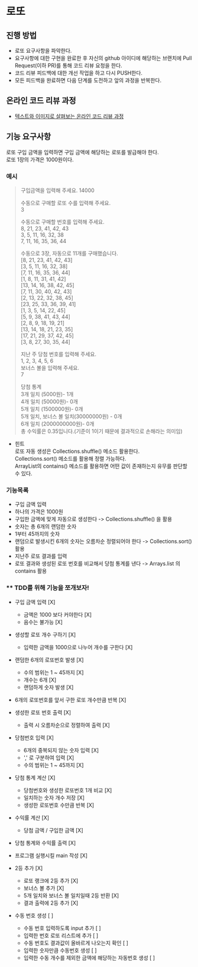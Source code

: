 # 로또
## 진행 방법
* 로또 요구사항을 파악한다.
* 요구사항에 대한 구현을 완료한 후 자신의 github 아이디에 해당하는 브랜치에 Pull Request(이하 PR)를 통해 코드 리뷰 요청을 한다.
* 코드 리뷰 피드백에 대한 개선 작업을 하고 다시 PUSH한다.
* 모든 피드백을 완료하면 다음 단계를 도전하고 앞의 과정을 반복한다.

## 온라인 코드 리뷰 과정
* [텍스트와 이미지로 살펴보는 온라인 코드 리뷰 과정](https://github.com/next-step/nextstep-docs/tree/master/codereview)


## 기능 요구사항
로또 구입 금액을 입력하면 구입 금액에 해당하는 로또를 발급해야 한다.  
로또 1장의 가격은 1000원이다.  

### 예시
> 구입금액을 입력해 주세요.
14000  
> 
> 수동으로 구매할 로또 수를 입력해 주세요.  
> 3  
> 
> 수동으로 구매할 번호를 입력해 주세요.  
> 8, 21, 23, 41, 42, 43  
3, 5, 11, 16, 32, 38  
7, 11, 16, 35, 36, 44   
> 
> 수동으로 3장, 자동으로 11개를 구매했습니다.  
>[8, 21, 23, 41, 42, 43]  
[3, 5, 11, 16, 32, 38]  
[7, 11, 16, 35, 36, 44]  
[1, 8, 11, 31, 41, 42]  
[13, 14, 16, 38, 42, 45]  
[7, 11, 30, 40, 42, 43]  
[2, 13, 22, 32, 38, 45]  
[23, 25, 33, 36, 39, 41]  
[1, 3, 5, 14, 22, 45]  
[5, 9, 38, 41, 43, 44]  
[2, 8, 9, 18, 19, 21]  
[13, 14, 18, 21, 23, 35]  
[17, 21, 29, 37, 42, 45]  
[3, 8, 27, 30, 35, 44]  
> 
> 지난 주 당첨 번호를 입력해 주세요.  
1, 2, 3, 4, 5, 6  
> 보너스 볼을 입력해 주세요.  
7
> 
> 당첨 통계  
> 3개 일치 (5000원)- 1개  
4개 일치 (50000원)- 0개  
5개 일치 (1500000원)- 0개  
5개 일치, 보너스 볼 일치(30000000원) - 0개  
6개 일치 (2000000000원)- 0개  
총 수익률은 0.35입니다.(기준이 1이기 때문에 결과적으로 손해라는 의미임)  

* 힌트  
로또 자동 생성은 Collections.shuffle() 메소드 활용한다.  
Collections.sort() 메소드를 활용해 정렬 가능하다.  
ArrayList의 contains() 메소드를 활용하면 어떤 값이 존재하는지 유무를 판단할 수 있다.
  
### 기능목록
* 구입 금액 입력  
* 하나의 가격은 1000원  
* 구입한 금액에 맞게 자동으로 생성한다 -> Collections.shuffle() 을 활용
* 숫자는 총 6개의 랜덤한 숫자
* 1부터 45까지의 숫자
* 랜덤으로 발생시킨 6개의 숫자는 오름차순 정렬되어야 한다 -> Collections.sort() 활용
* 지난주 로또 결과를 입력
* 로또 결과와 생성된 로또 번호를 비교해서 당첨 통계를 낸다 -> Arrays.list 의 contains 활용

### ** TDD를 위해 기능을 쪼개보자!
* 구입 금액 입력 [X]
    * 금액은 1000 보다 커야한다 [X]
    * 음수는 불가능 [X]

* 생성할 로또 개수 구하기 [X]
    * 입력한 금액을 1000으로 나누어 개수를 구한다 [X]
  
* 랜덤한 6개의 로또번호 발생 [X]
    * 수의 범위는 1 ~ 45까지 [X]
    * 개수는 6개 [X]
    * 랜덤하게 숫자 발생 [X]
    
* 6개의 로또번호를 앞서 구한 로또 개수만큼 반복 [X]

* 생성한 로또 번호 출력 [X]
    * 출력 시 오름차순으로 정렬하여 출력 [X]
    
* 당첨번호 입력 [X]
    * 6개의 중복되지 않는 숫자 입력 [X]
    * ',' 로 구분하여 입력 [X]
    * 수의 범위는 1 ~ 45까지 [X]
    
* 당첨 통계 계산 [X]
    * 당첨번호와 생성한 로또번호 1개 비교 [X]
    * 일치하는 숫자 개수 저장 [X]
    * 생성한 로또번호 수만큼 반복 [X]
    
* 수익률 계산 [X]
    * 당첨 금액 / 구입한 금액 [X]
    
* 당첨 통계와 수익률 출력 [X]

* 프로그램 실행시킬 main 작성 [X]

* 2등 추가 [X]
  * 로또 랭크에 2등 추가 [X]  
  * 보너스 볼 추가 [X]
  * 5개 일치와 보너스 볼 일치일때 2등 반환 [X]
  * 결과 출력에 2등 추가 [X]
  
* 수동 번호 생성 [ ]
  * 수동 번호 입력하도록 input 추가 [ ]
  * 입력한 번호 로또 리스트에 추가 [ ]
  * 수동 번호도 결과값이 올바르게 나오는지 확인 [ ]
  * 입력한 숫자만큼 수동번호 생성 [ ]
  * 입력한 수동 개수를 제외한 금액에 해당하는 자동번호 생성 [ ]
  






